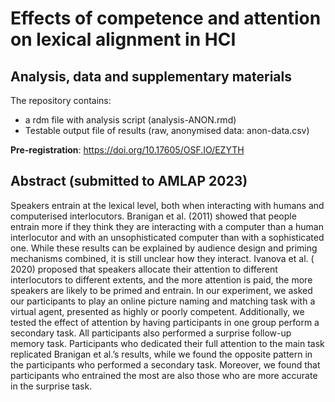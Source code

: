 # Effects of competence and attention on lexical alignment in HCI
## Analysis, data and supplementary materials
The repository contains:
- a rdm file with analysis script (analysis-ANON.rmd)
- Testable output file of results (raw, anonymised data: anon-data.csv)

**Pre-registration**: https://doi.org/10.17605/OSF.IO/EZYTH

## Abstract (submitted to AMLAP 2023)
Speakers entrain at the lexical level, both when interacting with humans and computerised interlocutors. Branigan et al. (2011) showed that people entrain more if they think they are interacting with a computer than a human interlocutor and with an unsophisticated computer than with a sophisticated one. While these results can be explained by audience design and priming mechanisms combined, it is still unclear how they interact. Ivanova et al. ( 2020) proposed that speakers allocate their attention to different interlocutors to different extents, and the more attention is paid, the more speakers are likely to be primed and entrain. In our experiment, we asked our participants to play an online picture naming and matching task with a virtual agent, presented as highly or poorly competent. Additionally, we tested the effect of attention by having participants in one group perform a secondary task. All participants also performed a surprise follow-up memory task. Participants who dedicated their full attention to the main task replicated Branigan et al.’s results, while we found the opposite pattern in the participants who performed a secondary task. Moreover, we found that participants who entrained the most are also those who are more accurate in the surprise task. 
